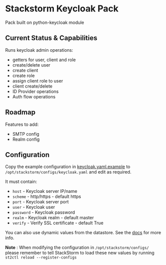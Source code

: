 # Stackstorm Keycloak Pack

Pack built on python-keycloak module

## Current Status & Capabilities

Runs keycloak admin operations:
  - getters for user, client and role
  - create/delete user
  - create client
  - create role
  - assign client role to user
  - client create/delete
  - ID Provider operations
  - Auth flow operations

## Roadmap

Features to add:

  - SMTP config
  - Realm config

## Configuration

Copy the example configuration in [keycloak.yaml.example](./keycloak.yaml.example)
to `/opt/stackstorm/configs/keycloak.yaml` and edit as required.

It must contain:

* ``host`` - Keycloak server IP/name
* ``scheme`` - http/https - default https
* ``port`` - Keycloak server port
* ``user`` - Keycloak user
* ``password`` - Keycloak password
* ``realm`` - Keycloak realm - default master
* ``verify`` - Verify SSL certificate - default True

You can also use dynamic values from the datastore. See the
[docs](https://docs.stackstorm.com/reference/pack_configs.html) for more info.

**Note** : When modifying the configuration in `/opt/stackstorm/configs/` please
           remember to tell StackStorm to load these new values by running
           `st2ctl reload --register-configs`
